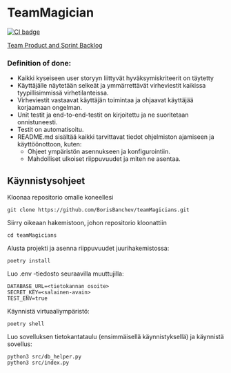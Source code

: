 # TeamMagician

[![CI badge](https://github.com/BorisBanchev/teamMagicians/workflows/CI/badge.svg)](https://github.com/BorisBanchev/teamMagicians/actions)

[Team Product and Sprint Backlog](https://docs.google.com/spreadsheets/d/1M6PnnOBQbmud6kSEFh_Pxoa-kk0jIUnGVv0p_7QD7ms/edit?usp=sharing)

### Definition of done: ###
- Kaikki kyseiseen user storyyn liittyvät hyväksymiskriteerit on täytetty 
- Käyttäjälle näytetään selkeät ja ymmärrettävät virheviestit kaikissa tyypillisimmissä virhetilanteissa.
- Virheviestit vastaavat käyttäjän toimintaa ja ohjaavat käyttäjää korjaamaan ongelman.
- Unit testit ja end-to-end-testit on kirjoitettu ja ne suoritetaan onnistuneesti.
- Testit on automatisoitu.
- README.md sisältää kaikki tarvittavat tiedot ohjelmiston ajamiseen ja käyttöönottoon, kuten:
    - Ohjeet ympäristön asennukseen ja konfigurointiin.
    - Mahdolliset ulkoiset riippuvuudet ja miten ne asentaa.
## Käynnistysohjeet

Kloonaa repositorio omalle koneellesi

```shell
git clone https://github.com/BorisBanchev/teamMagicians.git
```

Siirry oikeaan hakemistoon, johon repositorio kloonattiin

```shell
cd teamMagicians
```

Alusta projekti ja asenna riippuvuudet juurihakemistossa:

```shell
poetry install
```

Luo .env -tiedosto seuraavilla muuttujilla:

```env
DATABASE_URL=<tietokannan osoite>
SECRET_KEY=<salainen-avain>
TEST_ENV=true
```

Käynnistä virtuaaliympäristö:

```shell
poetry shell
```

Luo sovelluksen tietokantataulu (ensimmäisellä käynnistyksellä) ja käynnistä sovellus:

```shell
python3 src/db_helper.py
python3 src/index.py
```

